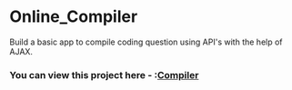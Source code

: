 # Online_Compiler
Build a basic app to compile coding question using API's with the help of AJAX.
<br>

<h3>You can view this project here - :<a href="https://compilecodingquestionwithapi-3p34g8177n2kklg36ry.web.codequotient.com">Compiler</a></h3>

